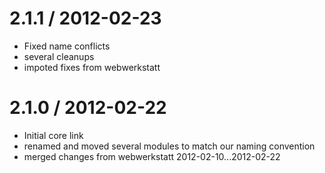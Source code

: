 2.1.1 / 2012-02-23
==================

  * Fixed name conflicts
  * several cleanups
  * impoted fixes from webwerkstatt

2.1.0 / 2012-02-22
==================

  * Initial core link
  * renamed and moved several modules to match our naming convention
  * merged changes from webwerkstatt 2012-02-10...2012-02-22
